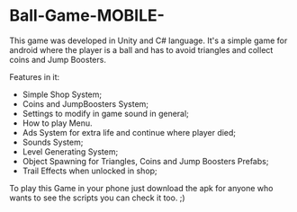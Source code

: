 # Ball-Game-MOBILE-
This game was developed in Unity and C# language. 
It's a simple game for android where the player is a ball and has to avoid triangles and collect coins and Jump Boosters.

Features in it:
- Simple Shop System;
- Coins and JumpBoosters System;
- Settings to modify in game sound in general;
- How to play Menu.
- Ads System for extra life and continue where player died;
- Sounds System;
- Level Generating System;
- Object Spawning for Triangles, Coins and Jump Boosters Prefabs;
- Trail Effects when unlocked in shop;

To play this Game in your phone just download the apk for anyone who wants to see the scripts you can check it too. ;)
